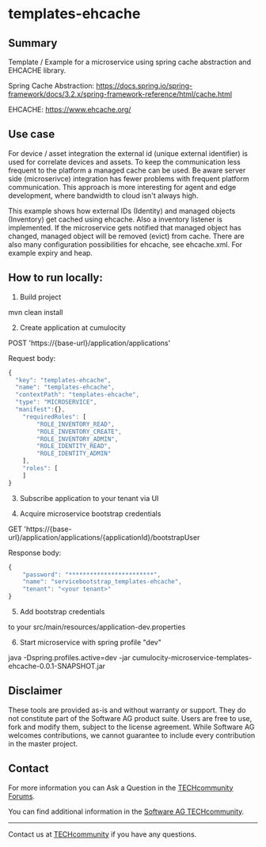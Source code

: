 # templates-ehcache

## Summary
Template / Example for a microservice using spring cache abstraction and EHCACHE library.

Spring Cache Abstraction: https://docs.spring.io/spring-framework/docs/3.2.x/spring-framework-reference/html/cache.html

EHCACHE: https://www.ehcache.org/

## Use case

For device / asset integration the external id (unique external identifier) is used for correlate devices and assets.
To keep the communication less frequent to the platform a managed cache can be used. Be aware server side (microserivce)
integration has fewer problems with frequent platform communication. This approach is more interesting for agent and edge development, where bandwidth to cloud isn't always high.

This example shows how external IDs (Identity) and managed objects (Inventory) get cached using ehcache. Also a inventory listener is implemented. If the microservice gets notified that managed object has changed, managed object will be removed (evict) from cache. There are also many configuration possibilities for ehcache, see ehcache.xml. For example expiry and heap. 

## How to run locally:

1. Build project

mvn clean install

2. Create application at cumulocity

POST 'https://{base-url}/application/applications'

Request body:

```javascript
{
  "key": "templates-ehcache",
  "name": "templates-ehcache",
  "contextPath": "templates-ehcache",
  "type": "MICROSERVICE",
  "manifest":{},	
	"requiredRoles": [
		"ROLE_INVENTORY_READ",
		"ROLE_INVENTORY_CREATE",
		"ROLE_INVENTORY_ADMIN",
		"ROLE_IDENTITY_READ",
		"ROLE_IDENTITY_ADMIN"
	],
	"roles": [
	]
}
```

3. Subscribe application to your tenant via UI

4. Acquire microservice bootstrap credentials

GET 'https://{base-url}/application/applications/{applicationId}/bootstrapUser

Response body:

```javascript
{
    "password": "************************",
    "name": "servicebootstrap_templates-ehcache",
    "tenant": "<your tenant>"
}
```

5. Add bootstrap credentials 

to your src/main/resources/application-dev.properties

6. Start microservice with spring profile "dev"

java -Dspring.profiles.active=dev -jar cumulocity-microservice-templates-ehcache-0.0.1-SNAPSHOT.jar

## Disclaimer

These tools are provided as-is and without warranty or support. They do not constitute part of the Software AG product suite. Users are free to use, fork and modify them, subject to the license agreement. While Software AG welcomes contributions, we cannot guarantee to include every contribution in the master project.

## Contact

For more information you can Ask a Question in the [TECHcommunity Forums](http://tech.forums.softwareag.com/techjforum/forums/list.page?product=cumulocity).

You can find additional information in the [Software AG TECHcommunity](http://techcommunity.softwareag.com/home/-/product/name/cumulocity).

_________________
Contact us at [TECHcommunity](mailto:technologycommunity@softwareag.com?subject=Github/SoftwareAG) if you have any questions.
